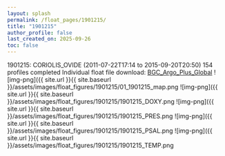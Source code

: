 ```yaml
---
layout: splash
permalink: /float_pages/1901215/
title: "1901215"
author_profile: false
last_created_on: 2025-09-26
toc: false
---
```

 
1901215: CORIOLIS_OVIDE (2011-07-22T17:14 to 2015-09-20T20:50)
154 profiles completed
Individual float file download: [BGC_Argo_Plus_Global](https://ftp.soest.hawaii.edu/bgc_argo_plus/Individual_Floats/outliers_removed/1901215_Sprof_processed.nc)
![img-png]({{ site.url }}{{ site.baseurl }}/assets/images/float_figures/1901215/01_1901215_map.png
![img-png]({{ site.url }}{{ site.baseurl }}/assets/images/float_figures/1901215/1901215_DOXY.png
![img-png]({{ site.url }}{{ site.baseurl }}/assets/images/float_figures/1901215/1901215_PRES.png
![img-png]({{ site.url }}{{ site.baseurl }}/assets/images/float_figures/1901215/1901215_PSAL.png
![img-png]({{ site.url }}{{ site.baseurl }}/assets/images/float_figures/1901215/1901215_TEMP.png
